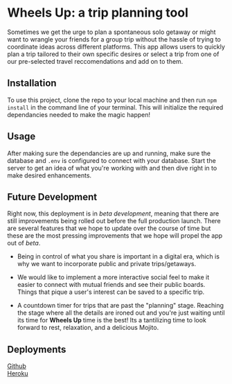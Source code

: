 # Wheels Up: a trip planning tool

Sometimes we get the urge to plan a spontaneous solo getaway or might want to wrangle your friends for a group trip without the hassle of trying to coordinate ideas across different platforms. This app allows users to quickly plan a trip tailored to their own specific desires or select a trip from one of our pre-selected travel reccomendations and add on to them.

## Installation
To use this project, clone the repo to your local machine and then run `npm install` in the command line of your terminal. This will initialize the required dependancies needed to make the magic happen!

## Usage
After making sure the dependancies are up and running, make sure the database and `.env` is configured to connect with your database. Start the server to get an idea of what you're working with and then dive right in to make desired enhancements. 

## Future Development
Right now, this deployment is in *beta development*, meaning that there are still improvements being rolled out before the full production launch. There are several features that we hope to update over the course of time but these are the most pressing improvements that we hope will propel the app out of *beta*. 

  - Being in control of what you share is important in a digital era, which is why we want to incorporate public and private trips/getaways.

  - We would like to implement a more interactive social feel to make it easier to connect with mutual friends and see their public boards. Things that pique a user's interest can be saved to a specific trip.

  - A countdown timer for trips that are past the "planning" stage. Reaching the stage where all the details are ironed out and you're just waiting until its time for <strong> Wheels Up </strong> time is the best! Its a tantilizing time to look forward to rest, relaxation, and a delicious Mojito.

## Deployments
[Github](https://github.com/bk7711/travel_project)   
[Heroku](https://cb-travel-project.herokuapp.com/)   